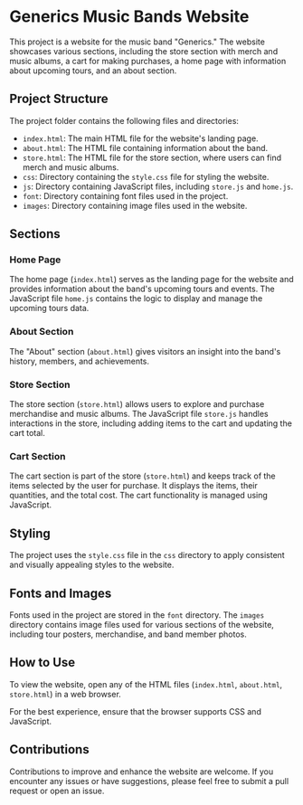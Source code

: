 # Generics Music Bands Website

This project is a website for the music band "Generics." The website showcases various sections, including the store section with merch and music albums, a cart for making purchases, a home page with information about upcoming tours, and an about section.

## Project Structure

The project folder contains the following files and directories:

- `index.html`: The main HTML file for the website's landing page.
- `about.html`: The HTML file containing information about the band.
- `store.html`: The HTML file for the store section, where users can find merch and music albums.
- `css`: Directory containing the `style.css` file for styling the website.
- `js`: Directory containing JavaScript files, including `store.js` and `home.js`.
- `font`: Directory containing font files used in the project.
- `images`: Directory containing image files used in the website.

## Sections

### Home Page

The home page (`index.html`) serves as the landing page for the website and provides information about the band's upcoming tours and events. The JavaScript file `home.js` contains the logic to display and manage the upcoming tours data.

### About Section

The "About" section (`about.html`) gives visitors an insight into the band's history, members, and achievements.

### Store Section

The store section (`store.html`) allows users to explore and purchase merchandise and music albums. The JavaScript file `store.js` handles interactions in the store, including adding items to the cart and updating the cart total.

### Cart Section

The cart section is part of the store (`store.html`) and keeps track of the items selected by the user for purchase. It displays the items, their quantities, and the total cost. The cart functionality is managed using JavaScript.

## Styling

The project uses the `style.css` file in the `css` directory to apply consistent and visually appealing styles to the website.

## Fonts and Images

Fonts used in the project are stored in the `font` directory. The `images` directory contains image files used for various sections of the website, including tour posters, merchandise, and band member photos.

## How to Use

To view the website, open any of the HTML files (`index.html`, `about.html`, `store.html`) in a web browser.

For the best experience, ensure that the browser supports CSS and JavaScript.

## Contributions

Contributions to improve and enhance the website are welcome. If you encounter any issues or have suggestions, please feel free to submit a pull request or open an issue.

